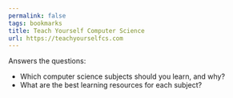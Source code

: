 ```yaml
---
permalink: false
tags: bookmarks
title: Teach Yourself Computer Science
url: https://teachyourselfcs.com
---
```

Answers the questions:
- Which computer science subjects should you learn, and why?
- What are the best learning resources for each subject?
